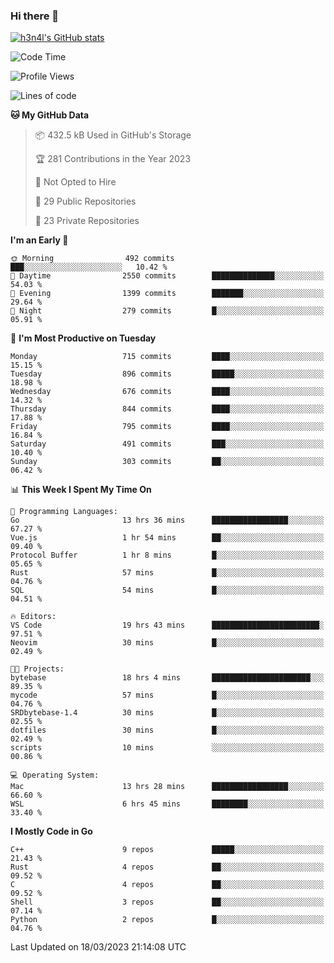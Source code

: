 ### Hi there 👋

[![h3n4l's GitHub stats](https://github-readme-stats.vercel.app/api?username=h3n4l&count_private=true&show_icons=true&theme=radical)](https://github.com/h3n4l/github-readme-stats)

<!--START_SECTION:waka-->
![Code Time](http://img.shields.io/badge/Code%20Time-1%2C049%20hrs%2011%20mins-blue)

![Profile Views](http://img.shields.io/badge/Profile%20Views-1-blue)

![Lines of code](https://img.shields.io/badge/From%20Hello%20World%20I%27ve%20Written-2.7%20million%20lines%20of%20code-blue)

**🐱 My GitHub Data** 

> 📦 432.5 kB Used in GitHub's Storage 
 > 
> 🏆 281 Contributions in the Year 2023
 > 
> 🚫 Not Opted to Hire
 > 
> 📜 29 Public Repositories 
 > 
> 🔑 23 Private Repositories 
 > 
**I'm an Early 🐤** 

```text
🌞 Morning                492 commits         ███░░░░░░░░░░░░░░░░░░░░░░   10.42 % 
🌆 Daytime                2550 commits        ██████████████░░░░░░░░░░░   54.03 % 
🌃 Evening                1399 commits        ███████░░░░░░░░░░░░░░░░░░   29.64 % 
🌙 Night                  279 commits         █░░░░░░░░░░░░░░░░░░░░░░░░   05.91 % 
```
📅 **I'm Most Productive on Tuesday** 

```text
Monday                   715 commits         ████░░░░░░░░░░░░░░░░░░░░░   15.15 % 
Tuesday                  896 commits         █████░░░░░░░░░░░░░░░░░░░░   18.98 % 
Wednesday                676 commits         ████░░░░░░░░░░░░░░░░░░░░░   14.32 % 
Thursday                 844 commits         ████░░░░░░░░░░░░░░░░░░░░░   17.88 % 
Friday                   795 commits         ████░░░░░░░░░░░░░░░░░░░░░   16.84 % 
Saturday                 491 commits         ███░░░░░░░░░░░░░░░░░░░░░░   10.40 % 
Sunday                   303 commits         ██░░░░░░░░░░░░░░░░░░░░░░░   06.42 % 
```


📊 **This Week I Spent My Time On** 

```text
💬 Programming Languages: 
Go                       13 hrs 36 mins      █████████████████░░░░░░░░   67.27 % 
Vue.js                   1 hr 54 mins        ██░░░░░░░░░░░░░░░░░░░░░░░   09.40 % 
Protocol Buffer          1 hr 8 mins         █░░░░░░░░░░░░░░░░░░░░░░░░   05.65 % 
Rust                     57 mins             █░░░░░░░░░░░░░░░░░░░░░░░░   04.76 % 
SQL                      54 mins             █░░░░░░░░░░░░░░░░░░░░░░░░   04.51 % 

🔥 Editors: 
VS Code                  19 hrs 43 mins      ████████████████████████░   97.51 % 
Neovim                   30 mins             █░░░░░░░░░░░░░░░░░░░░░░░░   02.49 % 

🐱‍💻 Projects: 
bytebase                 18 hrs 4 mins       ██████████████████████░░░   89.35 % 
mycode                   57 mins             █░░░░░░░░░░░░░░░░░░░░░░░░   04.76 % 
SRDbytebase-1.4          30 mins             █░░░░░░░░░░░░░░░░░░░░░░░░   02.55 % 
dotfiles                 30 mins             █░░░░░░░░░░░░░░░░░░░░░░░░   02.49 % 
scripts                  10 mins             ░░░░░░░░░░░░░░░░░░░░░░░░░   00.86 % 

💻 Operating System: 
Mac                      13 hrs 28 mins      █████████████████░░░░░░░░   66.60 % 
WSL                      6 hrs 45 mins       ████████░░░░░░░░░░░░░░░░░   33.40 % 
```

**I Mostly Code in Go** 

```text
C++                      9 repos             █████░░░░░░░░░░░░░░░░░░░░   21.43 % 
Rust                     4 repos             ██░░░░░░░░░░░░░░░░░░░░░░░   09.52 % 
C                        4 repos             ██░░░░░░░░░░░░░░░░░░░░░░░   09.52 % 
Shell                    3 repos             ██░░░░░░░░░░░░░░░░░░░░░░░   07.14 % 
Python                   2 repos             █░░░░░░░░░░░░░░░░░░░░░░░░   04.76 % 
```




 Last Updated on 18/03/2023 21:14:08 UTC
<!--END_SECTION:waka-->

